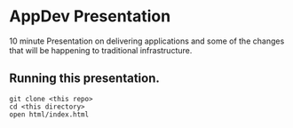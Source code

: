 # AppDev Presentation

10 minute Presentation on delivering applications and some of the changes that
will be happening to traditional infrastructure. 

## Running this presentation. 

```
git clone <this repo> 
cd <this directory>
open html/index.html
```

